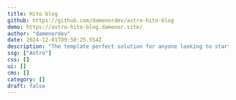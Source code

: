 ```yaml
---
title: Hito blog
github: https://github.com/damenordev/astro-hito-blog
demo: https://astro-hito-blog.damenor.site/
author: "damenordev"
date: 2024-12-01T09:50:25.554Z
description: "The template perfect solution for anyone looking to start their online journey. Build a professional-looking personal website, blog, or portfolio with ease and speed using our lightweight and minimalist template, designed to provide a seamless user experience"
ssg: ["Astro"]
css: []
ui: []
cms: []
category: []
draft: false
---
```

